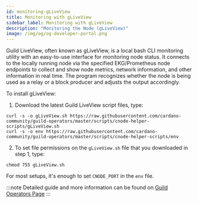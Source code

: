 ```yaml
---
id: monitoring-gLiveView
title: Monitoring with gLiveView
sidebar_label: Monitoring with gLiveView
description: "Monitoring the Node (gLiveView)"
image: /img/og/og-developer-portal.png
---
```

Guild LiveView, often known as gLiveView, is a local bash CLI monitoring utility with an easy-to-use interface for monitoring node status. It connects to the locally running node via the specified EKG/Prometheus node endpoints to collect and show node metrics, network information, and other information in real time. The program recognizes whether the node is being used as a relay or a block producer and adjusts the output accordingly. 

To install gLiveView:


1. Download the latest Guild LiveView script files, type:

```shell
curl -s -o gLiveView.sh https://raw.githubusercontent.com/cardano-community/guild-operators/master/scripts/cnode-helper-scripts/gLiveView.sh
curl -s -o env https://raw.githubusercontent.com/cardano-community/guild-operators/master/scripts/cnode-helper-scripts/env
```

2. To set file permissions on the `gLiveView.sh` file that you downloaded in step 1, type:

```shell
chmod 755 gLiveView.sh
```

For most setups, it's enough to set `CNODE_PORT` in the `env` file.



:::note
Detailed guide and more information can be found on [Guild Operators Page](https://cardano-community.github.io/guild-operators/Scripts/gliveview/)
:::
